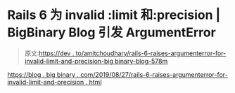 # Rails 6 为 invalid :limit 和:precision | BigBinary Blog 引发 ArgumentError

> 原文:[https://dev . to/amitchoudhary/rails-6-raises-argumenterror-for-invalid-limit-and-precision-big binary-blog-578m](https://dev.to/amitchoudhary/rails-6-raises-argumenterror-for-invalid-limit-and-precision-bigbinary-blog-578m)

[https://blog . big binary . com/2019/08/27/rails-6-raises-argumenterror-for-invalid-limit-and-precision . html](https://blog.bigbinary.com/2019/08/27/rails-6-raises-argumenterror-for-invalid-limit-and-precision.html)